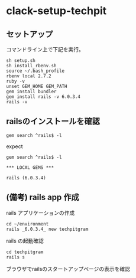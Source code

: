 # clack-setup-techpit

## セットアップ
コマンドライン上で下記を実行。
```
sh setup.sh
sh install_rbenv.sh
source ~/.bash_profile
rbenv local 2.7.2
ruby -v
unset GEM_HOME GEM_PATH
gem install bundler
gem install rails -v 6.0.3.4
rails -v
```

## railsのインストールを確認
```
gem search ^rails$ -l
```

expect
```
gem search ^rails$ -l

*** LOCAL GEMS ***

rails (6.0.3.4)
```

## (備考) rails app 作成

rails アプリケーションの作成
```
cd ~/environment
rails _6.0.3.4_ new techpitgram
```

rails の起動確認
```
cd techpitgram
rails s
```

ブラウザでrailsのスタートアップページの表示を確認
